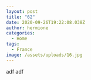 ```yaml
---
layout: post
title: "62"
date: 2020-09-26T19:22:08.038Z
author: hermione
categories:
  - Home
tags:
  - France
image: /assets/uploads/16.jpg
---
```

adf
adf